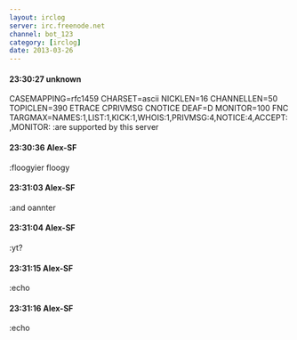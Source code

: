 ```yaml
---
layout: irclog
server: irc.freenode.net
channel: bot_123
category: [irclog]
date: 2013-03-26
---
```


#### 23:30:27 unknown
 CASEMAPPING=rfc1459 CHARSET=ascii NICKLEN=16 CHANNELLEN=50 TOPICLEN=390 ETRACE CPRIVMSG CNOTICE DEAF=D MONITOR=100 FNC TARGMAX=NAMES:1,LIST:1,KICK:1,WHOIS:1,PRIVMSG:4,NOTICE:4,ACCEPT:,MONITOR: :are supported by this server
#### 23:30:36 Alex-SF
 :floogyier floogy
#### 23:31:03 Alex-SF
 :and oannter
#### 23:31:04 Alex-SF
 :yt?
#### 23:31:15 Alex-SF
 :echo
#### 23:31:16 Alex-SF
 :echo
